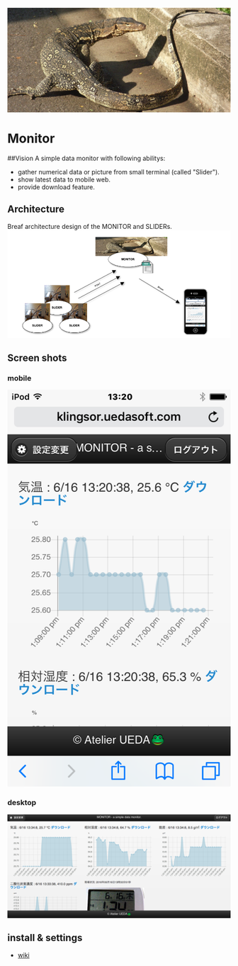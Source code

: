 ![Monitor](https://github.com/UedaTakeyuki/monitor/blob/master/doc/monitor.jpg)
# Monitor

##Vision
A simple data monitor with following abilitys:
- gather numerical data or picture from small terminal (called "Slider").
- show latest data to mobile web.
- provide download feature.

## Architecture
Breaf architecture design of the MONITOR and SLIDERs.
![architecture](https://github.com/UedaTakeyuki/monitor/blob/master/doc/architecture.png)

## Screen shots
### mobile
![mobile](https://github.com/UedaTakeyuki/monitor/blob/master/doc/mobile.PNG)
### desktop
![desktop](https://github.com/UedaTakeyuki/monitor/blob/master/doc/desktop.png)

## install & settings
- [wiki](https://github.com/UedaTakeyuki/monitor/wiki/Monitor)

